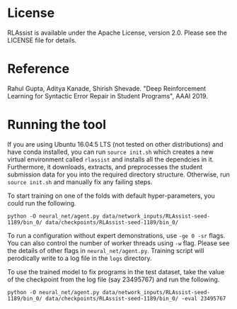 # License

RLAssist is available under the Apache License, version 2.0. Please see the LICENSE file for details.

# Reference

Rahul Gupta, Aditya Kanade, Shirish Shevade. "Deep Reinforcement Learning for Syntactic Error Repair in Student Programs", AAAI 2019.

# Running the tool

If you are using Ubuntu 16.04.5 LTS (not tested on other distributions) and have conda installed, you can run `source init.sh` which creates a new virtual environment called `rlassist` and installs all the dependcies in it.
Furthermore, it downloads, extracts, and preprocesses the student submission data for you into the required directory structure.
Otherwise, run `source init.sh` and manually fix any failing steps.

To start training on one of the folds with default hyper-parameters, you could run the following.

`python -O neural_net/agent.py data/network_inputs/RLAssist-seed-1189/bin_0/ data/checkpoints/RLAssist-seed-1189/bin_0/`

To run a configuration without expert demonstrations, use `-ge 0 -sr` flags.
You can also control the number of worker threads using `-w` flag.
Please see the details of other flags in `neural_net/agent.py`.
Training script will perodically write to a log file in the `logs` directory.

To use the trained model to fix programs in the test dataset, take the value of the checkpoint from the log file (say 23495767) and run the following.

`python -O neural_net/agent.py data/network_inputs/RLAssist-seed-1189/bin_0/ data/checkpoints/RLAssist-seed-1189/bin_0/ -eval 23495767`
